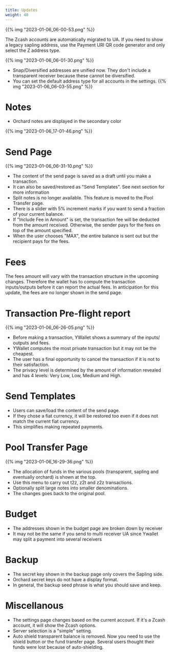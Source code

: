 ```yaml
---
title: Updates
weight: 40
---
```


{{% img "2023-01-06_06-00-53.png" %}}

The Zcash accounts are automatically migrated to UA.
If you need to show a legacy sapling address, use the Payment
URI QR code generator and only select the Z address type.

{{% img "2023-01-06_06-01-30.png" %}}

- Snap/Diversified addresses are unified now. They don't include
a transparent receiver because these cannot be diversified.
- You can set the default address type for all accounts in the settings.
  {{% img "2023-01-06_06-03-55.png" %}}

# Notes
- Orchard notes are displayed in the secondary color

{{% img "2023-01-06_17-01-46.png" %}}

# Send Page

{{% img "2023-01-06_06-31-10.png" %}}


- The content of the send page is saved as a draft until you make
a transaction. 
- It can also be saved/restored as "Send Templates". See next section
for more information
- Split notes is no longer available. This feature is moved to the 
Pool Transfer page.
- There is a slider with 5% increment marks if you want to send a fraction
of your current balance.
- If "Include Fee in Amount" is set, the transaction fee will be deducted
from the amount received. Otherwise, the sender pays for the fees on
top of the amount specified.
- When the user chooses "MAX", the entire balance is sent out but the
recipient pays for the fees.

# Fees
The fees amount will vary with the transaction structure in the upcoming
changes. Therefore the wallet has to compute the transaction inputs/outputs
before it can report the actual fees. In anticipation for this update,
the fees are no longer shown in the send page.

# Transaction Pre-flight report

{{% img "2023-01-06_06-26-05.png" %}}

- Before making a transaction, YWallet shows a summary of the inputs/
outputs and fees.
- YWallet computes the most private transaction but it may not be the
cheapest. 
- The user has a final opportunity to cancel the transaction if it
is not to their satisfaction.
- The privacy level is determined by the amount of information revealed
and has 4 levels: Very Low, Low, Medium and High.

# Send Templates

- Users can save/load the content of the send page.
- If they chose a fiat currency, it will be restored too even if it
does not match the current fiat currency.
- This simplifies making repeated payments.

# Pool Transfer Page
{{% img "2023-01-06_16-29-36.png" %}}

- The allocation of funds in the various pools (transparent, 
sapling and eventually orchard) is shown at the top.
- Use this menu to carry out t2z, z2t and z2z transactions.
- Optionally split large notes into smaller denominations.
- The changes goes back to the original pool.

# Budget

- The addresses shown in the budget page are broken down by receiver
- It may not be the same if you send to multi receiver UA since
Ywallet may split a payment into several receivers

# Backup

- The secret key shown in the backup page only covers the Sapling side.
- Orchard secret keys do not have a display format.
- In general, the backup seed phrase is what you should save and keep.

# Miscellanous

- The settings page changes based on the current account. If it's a Zcash
account, it will show the Zcash options.
- Server selection is a "simple" setting.
- Auto shield transparent balance is removed. Now you need to use
the shield button or the fund transfer page. Several users thought
their funds were lost because of auto-shielding.

